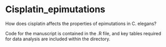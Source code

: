 # Cisplatin_epimutations
How does cisplatin affects the properties of epimutations in C. elegans?

Code for the manuscript is contained in the .R file, and key tables required for data analysis are included within the directory. 
